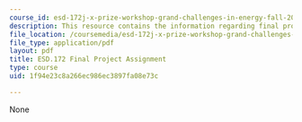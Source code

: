 ```yaml
---
course_id: esd-172j-x-prize-workshop-grand-challenges-in-energy-fall-2009
description: This resource contains the information regarding final project assignment.
file_location: /coursemedia/esd-172j-x-prize-workshop-grand-challenges-in-energy-fall-2009/1f94e23c8a266ec986ec3897fa08e73c_MITESD_172JF09_proj_final.pdf
file_type: application/pdf
layout: pdf
title: ESD.172 Final Project Assignment
type: course
uid: 1f94e23c8a266ec986ec3897fa08e73c

---
```

None